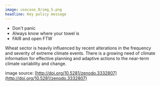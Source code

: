 ```yaml
---
image: usecase_0/img_5.png
headline: Key policy message
---
```


- Don't panic
- Always know where your towel is
- FAIR and open FTW

Wheat sector is heavily influenced by recent alterations in the frequency and severity of extreme climate events. There is a growing need of climate information for effective planning and adaptive actions to the near-term climate variability and change.

image source: [http://doi.org/10.5281/zenodo.3332807](http://doi.org/10.5281/zenodo.3332807)

